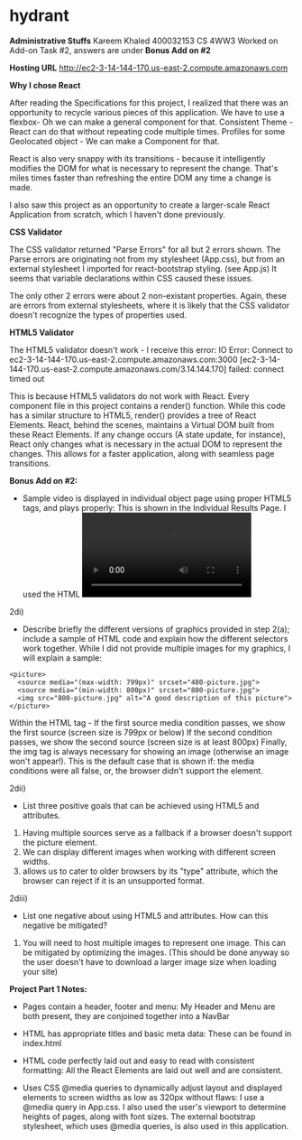 # hydrant

**Administrative Stuffs**
Kareem Khaled
400032153
CS 4WW3
Worked on Add-on Task #2, answers are under **Bonus Add on #2**

**Hosting URL**
http://ec2-3-14-144-170.us-east-2.compute.amazonaws.com

**Why I chose React**

After reading the Specifications for this project, I realized that there was an opportunity to recycle various pieces of this application. We have to use a flexbox- Oh we can make a general component for that. Consistent Theme - React can do that without repeating code multiple times. Profiles for some Geolocated object - We can make a Component for that. 

React is also very snappy with its transitions - because it intelligently modifies the DOM for what is necessary to represent the change. That's miles times faster than refreshing the entire DOM any time a change is made. 

I also saw this project as an opportunity to create a larger-scale React Application from scratch, which I haven't done previously. 


**CSS Validator**

The CSS validator returned "Parse Errors" for all but 2 errors shown. The Parse errors are originating not from my stylesheet (App.css), but from an external stylesheet I imported for react-bootstrap styling. (see App.js)
It seems that variable declarations within CSS caused these issues. 

The only other 2 errors were about 2 non-existant properties. Again, these are errors from external stylesheets, where it is likely that the CSS validator doesn't recognize the types of properties used. 


**HTML5 Validator**

The HTML5 validator doesn't work - I receive this error:
IO Error: Connect to ec2-3-14-144-170.us-east-2.compute.amazonaws.com:3000 [ec2-3-14-144-170.us-east-2.compute.amazonaws.com/3.14.144.170] failed: connect timed out

This is because HTML5 validators do not work with React. 
Every component file in this project contains a render() function. While this code has a similar structure to HTML5, render() provides a tree of React Elements. React, behind the scenes, maintains a Virtual DOM built from these React Elements. If any change occurs (A state update, for instance), React only changes what is necessary in the actual DOM to represent the changes. This allows for a faster application, along with seamless page transitions. 

**Bonus Add on #2:**
- Sample video is displayed in
individual object page using proper
HTML5 tags, and plays properly:
This is shown in the Individual Results Page. I used the HTML <video> and <source> tags as was required. 

2di)
- Describe briefly the different versions of graphics provided in step 2(a); 
include a sample of HTML code and explain how the different selectors work 
together. 
While I did not provide multiple images for my graphics, I will explain a sample:
```
<picture>
  <source media="(max-width: 799px)" srcset="480-picture.jpg">
  <source media="(min-width: 800px)" srcset="800-picture.jpg">
  <img src="800-picture.jpg" alt="A good description of this picture">
</picture>
```
Within the <picture> HTML tag - 
If the first source media condition passes, we show the first source (screen size is 799px or below)
If the second condition passes, we show the second source (screen size is at least 800px)
Finally, the img tag is always necessary for showing an image (otherwise an image won't appear!). This is the default case that is shown if: the media conditions were all false, or, the browser didn't support the <picture> element. 


2dii)
- List three positive goals that can be achieved using HTML5 <picture> and 
<source> attributes. 
1. Having multiple sources serve as a fallback if a browser doesn't support the picture element.
2. We can display different images when working with different screen widths.
3. <picture> allows us to cater to older browsers by its "type" attribute, which the browser can reject if it is an unsupported format.

2diii)
- List one negative about using HTML5 <picture> and <source> attributes.  How 
can this negative be mitigated? 
1. You will need to host multiple images to represent one image. This can be mitigated by optimizing the images. (This should be done anyway so the user doesn't have to download a larger image size when loading your site)


**Project Part 1 Notes:**

- Pages contain a header, footer and
menu:
My Header and Menu are both present, they are conjoined together into a NavBar

- HTML has appropriate titles and
basic meta data:
These can be found in index.html

- HTML code perfectly laid out and
easy to read with consistent
formatting:
All the React Elements are laid out well and are consistent.

- Uses CSS @media queries to
dynamically adjust layout and
displayed elements to screen
widths as low as 320px without
flaws:
I use a @media query in App.css. I also used the user's viewport to determine heights of pages, along with font sizes. The external bootstrap stylesheet, which uses @media queries, is also used in this application.





